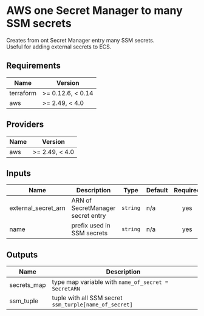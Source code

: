 # AWS one Secret Manager to many SSM secrets  
Creates from ont Secret Manager entry many SSM secrets.  
Useful for adding external secrets to ECS.

## Requirements

| Name | Version |
|------|---------|
| terraform | >= 0.12.6, < 0.14 |
| aws | >= 2.49, < 4.0 |

## Providers

| Name | Version |
|------|---------|
| aws | >= 2.49, < 4.0 |

## Inputs

| Name | Description | Type | Default | Required |
|------|-------------|------|---------|:--------:|
| external\_secret\_arn | ARN of SecretManager secret entry | `string` | n/a | yes |
| name | prefix used in SSM secrets | `string` | n/a | yes |

## Outputs

| Name | Description |
|------|-------------|
| secrets\_map | type map variable with `name_of_secret = SecretARN` |
| ssm\_tuple | tuple with all SSM secret `ssm_turple[name_of_secret]` |


